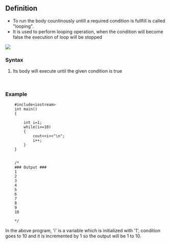## Definition
- To run the body countinously untill a required condition is fullfill is called "looping".
- It is used to perform looping operation, when the condition will become false the execution of loop will be stopped 

![](resource:assets/images/C++/img25.png)

### Syntax
1. Its body will execute until the given condition is true


<br>

### Example


```
    #include<iostream>
    int main()
    {
        
        int i=1;
        while(i<=10)
        {
            cout<<i<<"\n";
            i++;
        }
    }


    /*
    ### Output ###
    1
    2
    3
    4
    5
    6
    7
    8
    9
    10

    */
```

In the above program, 'i' is a variable which is initialized with '1', condition goes to 10 and it is incremented by 1 so the output will be 1 to 10. 


<!-- <a href="##">Click for Practical Program</a> -->
